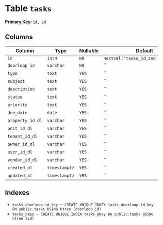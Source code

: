 # Table `tasks`

**Primary Key:** `id, id`

## Columns

| Column | Type | Nullable | Default |
|---|---|---|---|
| `id` | `int4` | `NO` | `nextval('tasks_id_seq'::regclass)` |
| `doorloop_id` | `varchar` | `NO` | `` |
| `type` | `text` | `YES` | `` |
| `subject` | `text` | `YES` | `` |
| `description` | `text` | `YES` | `` |
| `status` | `text` | `YES` | `` |
| `priority` | `text` | `YES` | `` |
| `due_date` | `date` | `YES` | `` |
| `property_id_dl` | `varchar` | `YES` | `` |
| `unit_id_dl` | `varchar` | `YES` | `` |
| `tenant_id_dl` | `varchar` | `YES` | `` |
| `owner_id_dl` | `varchar` | `YES` | `` |
| `user_id_dl` | `varchar` | `YES` | `` |
| `vendor_id_dl` | `varchar` | `YES` | `` |
| `created_at` | `timestamptz` | `YES` | `` |
| `updated_at` | `timestamptz` | `YES` | `` |

## Indexes

- `tasks_doorloop_id_key` — `CREATE UNIQUE INDEX tasks_doorloop_id_key ON public.tasks USING btree (doorloop_id)`
- `tasks_pkey` — `CREATE UNIQUE INDEX tasks_pkey ON public.tasks USING btree (id)`